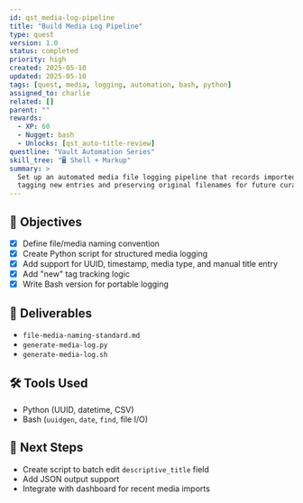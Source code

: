 ```yaml
---
id: qst_media-log-pipeline
title: "Build Media Log Pipeline"
type: quest
version: 1.0
status: completed
priority: high
created: 2025-05-10
updated: 2025-05-10
tags: [quest, media, logging, automation, bash, python]
assigned_to: charlie
related: []
parent: ""
rewards:
  - XP: 60
  - Nugget: bash
  - Unlocks: [qst_auto-title-review]
questline: "Vault Automation Series"
skill_tree: "🖥️ Shell + Markup"
summary: >
  Set up an automated media file logging pipeline that records imported files in a structured CSV,
  tagging new entries and preserving original filenames for future curation.
---
```


## 🎯 Objectives
- [x] Define file/media naming convention
- [x] Create Python script for structured media logging
- [x] Add support for UUID, timestamp, media type, and manual title entry
- [x] Add "new" tag tracking logic
- [x] Write Bash version for portable logging

## 📁 Deliverables
- `file-media-naming-standard.md`
- `generate-media-log.py`
- `generate-media-log.sh`

## 🛠️ Tools Used
- Python (UUID, datetime, CSV)
- Bash (`uuidgen`, `date`, `find`, file I/O)

## 🔄 Next Steps
- Create script to batch edit `descriptive_title` field
- Add JSON output support
- Integrate with dashboard for recent media imports